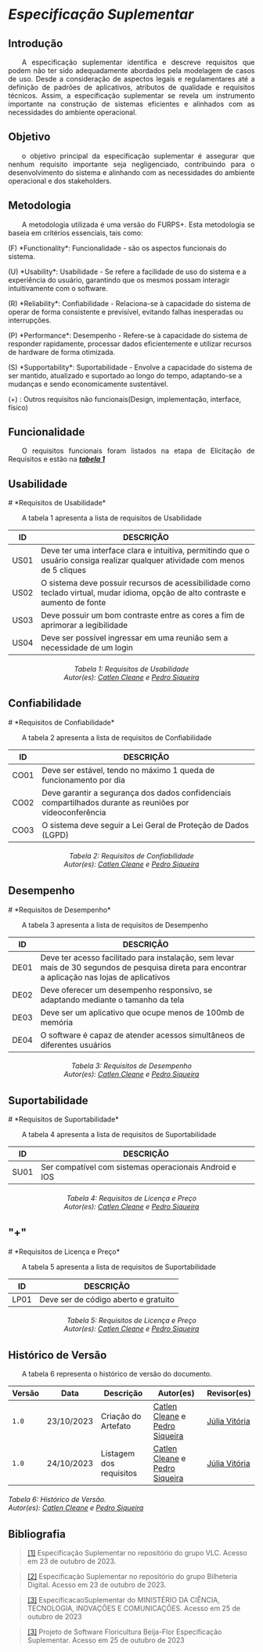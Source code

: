 # ***Especificação Suplementar***

## **Introdução**
<p align="justify">
&emsp;&emsp;A especificação suplementar identifica e descreve requisitos que podem não ter sido adequadamente abordados pela modelagem de casos de uso. Desde a consideração de aspectos legais e regulamentares até a definição de padrões de aplicativos, atributos de qualidade e requisitos técnicos. Assim, a especificação suplementar se revela um instrumento importante na construção de sistemas eficientes e alinhados com as necessidades do ambiente operacional.
</p>

## **Objetivo**
<p align="justify">
&emsp;&emsp;o objetivo principal da especificação suplementar é assegurar que nenhum requisito importante seja negligenciado, contribuindo para o desenvolvimento do sistema e alinhando com as necessidades do ambiente operacional e dos stakeholders.
</p>

## **Metodologia**
<p align="justify">
&emsp;&emsp;A metodologia utilizada é uma versão do FURPS+. Esta metodologia se baseia em critérios essenciais, tais como: 
</p>
(F) *Functionality*: Funcionalidade - são os aspectos funcionais do sistema.
</p>
(U) *Usability*: Usabilidade - Se refere a facilidade de uso do sistema e a experiência do usuário, garantindo que os mesmos possam interagir intuitivamente com o software.
</p>
(R) *Reliability*: Confiabilidade - Relaciona-se à capacidade do sistema de operar de forma consistente e previsível, evitando falhas inesperadas ou interrupções.
</p>
(P) *Performance*: Desempenho - Refere-se à capacidade do sistema de responder rapidamente, processar dados eficientemente e utilizar recursos de hardware de forma otimizada.
</p>
(S) *Supportability*: Suportabilidade - Envolve a capacidade do sistema de ser mantido, atualizado e suportado ao longo do tempo, adaptando-se a mudanças e sendo economicamente sustentável.
</p>
(+) : Outros requisitos não funcionais(Design, implementação, interface, físico)

</p>

## **Funcionalidade**
<p align="justify">
&emsp;&emsp;O requisitos funcionais foram listados na etapa de Elicitação de Requisitos e estão na <a href="https://requisitos-de-software.github.io/2023.2-Jitsi/Elicitacao/requisitos-elicitados/"><b><i>tabela 1</i></b></a>
</p>

## **Usabilidade**
<p align="justify">

</p>
# *Requisitos de Usabilidade*
<p align="justify">
&emsp;&emsp;A tabela 1 apresenta a lista de requisitos de Usabilidade
</p>

|ID|DESCRIÇÃO|
|----|-------|
|US01|Deve ter uma interface clara e intuitiva, permitindo que o usuário consiga realizar qualquer atividade com menos de 5 cliques|
|US02|O sistema deve possuir recursos de acessibilidade como teclado virtual, mudar idioma, opção de alto contraste e  aumento de fonte|
|US03|Deve possuir um bom contraste entre as cores a fim de aprimorar a legibilidade|
|US04|Deve ser possível ingressar em uma reunião sem a necessidade de um login|


<center>
<h6> Tabela 1: Requisitos de Usabilidade
<br/> Autor(es): <a href="https://github.com/catlenc">Catlen Cleane</a> e <a href="https://github.com/PedroSiq">Pedro Siqueira</a></h6>
</center>
</p>

## **Confiabilidade**
<p align="justify">

</p>
# *Requisitos de Confiabilidade*
<p align="justify">
&emsp;&emsp;A tabela 2 apresenta a lista de requisitos de Confiabilidade
</p>

|ID|DESCRIÇÃO|
|----|-------|
|CO01| Deve ser estável, tendo no máximo 1 queda de funcionamento por dia|
|CO02|Deve garantir a segurança dos dados confidenciais compartilhados durante as reuniões por vídeoconferência|
|CO03|O sistema deve seguir a Lei Geral de Proteção de Dados (LGPD)|

<center>
<h6> Tabela 2: Requisitos de Confiabilidade
<br/> Autor(es): <a href="https://github.com/catlenc">Catlen Cleane</a> e <a href="https://github.com/PedroSiq">Pedro Siqueira</a></h6>
</center>
</p>


## **Desempenho**
<p align="justify">

</p>
# *Requisitos de Desempenho*
<p align="justify">
&emsp;&emsp;A tabela 3 apresenta a lista de requisitos de Desempenho
</p>

|ID|DESCRIÇÃO|
|----|-------|
|DE01| Deve ter acesso facilitado para instalação, sem levar mais de 30 segundos de pesquisa direta para encontrar a aplicação nas lojas de aplicativos|
|DE02|Deve oferecer um desempenho responsivo, se adaptando mediante o tamanho da tela|
|DE03|Deve ser um aplicativo que ocupe menos de 100mb de memória|
|DE04|O software é capaz de atender acessos simultâneos de diferentes usuários|


<center>
<h6> Tabela 3: Requisitos de Desempenho
<br/> Autor(es): <a href="https://github.com/catlenc">Catlen Cleane</a> e <a href="https://github.com/PedroSiq">Pedro Siqueira</a></h6>
</center>
</p>

## **Suportabilidade**
<p align="justify">

</p>
# *Requisitos de Suportabilidade*
<p align="justify">
&emsp;&emsp;A tabela 4 apresenta a lista de requisitos de Suportabilidade
</p>

|ID|DESCRIÇÃO|
|----|-------|
|SU01|Ser compatível com sistemas operacionais Android e IOS|


<center>
<h6> Tabela 4: Requisitos de Licença e Preço
<br/> Autor(es): <a href="https://github.com/catlenc">Catlen Cleane</a> e <a href="https://github.com/PedroSiq">Pedro Siqueira</a></h6>
</center>
</p>

## **"+"**
<p align="justify">

</p>
# *Requisitos de Licença e Preço*
<p align="justify">
&emsp;&emsp;A tabela 5 apresenta a lista de requisitos de Suportabilidade
</p>

|ID|DESCRIÇÃO|
|----|-------|
|LP01|Deve ser de código aberto e gratuito|


<center>
<h6> Tabela 5: Requisitos de Licença e Preço
<br/> Autor(es): <a href="https://github.com/catlenc">Catlen Cleane</a> e <a href="https://github.com/PedroSiq">Pedro Siqueira</a></h6>
</center>
</p>

## **Histórico de Versão**
<p align="justify">
&emsp;&emsp;A tabela 6 representa o histórico de versão do documento.
</p>

| Versão | Data | Descrição | Autor(es) | Revisor(es) |
| ------ | ---- | --------- | --------- | ---------- |
| `1.0`  | 23/10/2023 | Criação do Artefato | [Catlen Cleane](https://github.com/catlenc) e [Pedro Siqueira](https://github.com/PedroSiq)|[Júlia Vitória](https://github.com/Juhvitoria4) |
| `1.0`  | 24/10/2023 | Listagem dos requisitos | [Catlen Cleane](https://github.com/catlenc) e [Pedro Siqueira](https://github.com/PedroSiq)|[Júlia Vitória](https://github.com/Juhvitoria4) |

<h6> Tabela 6: Histórico de Versão.
<br/> Autor(es): <a href="https://github.com/catlenc">Catlen Cleane</a> e <a href="https://github.com/PedroSiq">Pedro Siqueira</a></h6>
</center>

## **Bibliografia**
> <a href="https://requisitos-de-software.github.io/2023.1-VLC/#/modelagem/especificacao_suplementar">[1]</a></h6> Especificação Suplementar no repositório do grupo VLC. Acesso em 23 de outubro de 2023.

> <a href="https://requisitos-de-software.github.io/2023.1-BilheteriaDigital/modelagem/especificacao-suplementar/">[2]</a> Especificação Suplementar no repositório do grupo Bilheteria Digital. Acesso em 23 de outubro de 2023.

> <a href="https://aprender3.unb.br/pluginfile.php/2754631/mod_resource/content/2/SiglaProjeto_EspecificacaoSuplementar.pdf">[3]</a> EspecificacaoSuplementar do MINISTÉRIO DA CIÊNCIA, TECNOLOGIA, INOVAÇÕES E COMUNICAÇÕES. Acesso em 25 de outubro de 2023

> <a href="https://aprender3.unb.br/pluginfile.php/2692808/mod_resource/content/1/Especificacao_Suplementar_Exemplo.pdf">[3]</a> Projeto de Software Floricultura Beija-Flor Especificação Suplementar. Acesso em 25 de outubro de 2023
